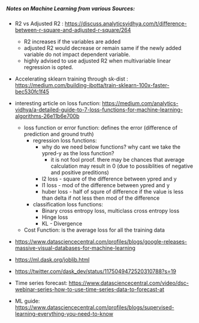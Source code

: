##### Notes on Machine Learning from various Sources:
* R2 vs Adjusted R2 : https://discuss.analyticsvidhya.com/t/difference-between-r-square-and-adjusted-r-square/264
    * R2 increases if the variables are added
    * adjusted R2 would decrease or remain same if the newly added variable do not impact dependent variable.
    * highly advised to use adjusted R2 when multivariable linear regression is opted.
    
* Accelerating sklearn training through sk-dist : https://medium.com/building-ibotta/train-sklearn-100x-faster-bec530fc1f45

* interesting article on loss function: https://medium.com/analytics-vidhya/a-detailed-guide-to-7-loss-functions-for-machine-learning-algorithms-26e11b6e700b
   * loss function or error function: defines the error (difference of prediction and ground truth)
      * regression loss functions:
         * why do we need below functions? why cant we take the ypred-y as the loss function?
            * it is not fool proof. there may be chances that average calculation may result in 0 (due to possiblities of negative and positive preditions)
         * l2 loss - square of the difference between ypred and y
         * l1 loss - mod of the difference between ypred and y
         * huber loss - half of squre of difference if the value is less than delta 
                        if not less then mod of the difference
      * classification loss functions:
         * Binary cross entropy loss, multiclass cross entropy loss
         * Hinge loss
         * KL - Divergence
   * Cost Function: is the average loss for all the training data

* https://www.datasciencecentral.com/profiles/blogs/google-releases-massive-visual-databases-for-machine-learning
* https://ml.dask.org/joblib.html
* https://twitter.com/dask_dev/status/1175049472520310788?s=19
* Time series forecast: https://www.datasciencecentral.com/video/dsc-webinar-series-how-to-use-time-series-data-to-forecast-at
* ML guide: https://www.datasciencecentral.com/profiles/blogs/supervised-learning-everything-you-need-to-know
